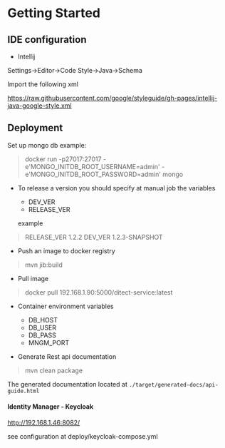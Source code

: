 # Getting Started

## IDE configuration

- Intellij

Settings->Editor->Code Style->Java->Schema

Import the following xml

https://raw.githubusercontent.com/google/styleguide/gh-pages/intellij-java-google-style.xml

## Deployment
Set up mongo db example:
> docker run -p27017:27017 -e'MONGO_INITDB_ROOT_USERNAME=admin' -e'MONGO_INITDB_ROOT_PASSWORD=admin' mongo

- To release a version you should specify at manual job the variables 
    - DEV_VER
    - RELEASE_VER
  
  example
>  RELEASE_VER 1.2.2 DEV_VER 1.2.3-SNAPSHOT

- Push an image to docker registry

> mvn jib:build

- Pull image
> docker pull 192.168.1.90:5000/ditect-service:latest

- Container environment variables
    -   DB_HOST
    -   DB_USER
    -   DB_PASS
    -   MNGM_PORT


- Generate Rest api documentation
> mvn clean package

The generated documentation located at `./target/generated-docs/api-guide.html`

#### Identity Manager - Keycloak

http://192.168.1.46:8082/

see configuration at deploy/keycloak-compose.yml
